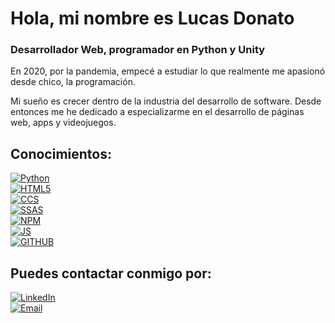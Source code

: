 # Hola, mi nombre es Lucas Donato
### Desarrollador Web, programador en Python y Unity

En 2020, por la pandemia, empecé a estudiar lo que realmente me apasionó desde chico, la programación.

Mi sueño es crecer dentro de la industria del desarrollo de software. Desde entonces me he dedicado a especializarme en el desarrollo de páginas web, apps y videojuegos.

## Conocimientos:
[![Python](https://img.shields.io/badge/Python-1575F9?style=for-the-badge&logo=python&logoColor=white&labelColor=101010)]()</br>
[![HTML5](https://img.shields.io/badge/Html5-FA7343?style=for-the-badge&logo=html5&logoColor=white&labelColor=101010)]()</br>
[![CCS](https://img.shields.io/badge/Css-0095D5?style=for-the-badge&logo=css3&logoColor=white&labelColor=101010)]()</br>
[![SSAS](https://img.shields.io/badge/Sass-E4405F?style=for-the-badge&logo=sass&logoColor=white&labelColor=101010)]()</br>
[![NPM](https://img.shields.io/badge/Npm-FF0000?style=for-the-badge&logo=npm&logoColor=white&labelColor=101010)]()</br>
[![JS](https://img.shields.io/badge/Js-F7DF1E?style=for-the-badge&logo=javascript&logoColor=white&labelColor=101010)]()</br>
[![GITHUB](https://img.shields.io/badge/Github-232F3E?style=for-the-badge&logo=github&logoColor=white&labelColor=101010)]()</br>

## Puedes contactar conmigo por:
[![LinkedIn](https://img.shields.io/badge/LinkedIn-Lucas_Donato-0077B5?style=for-the-badge&logo=linkedin&logoColor=white&labelColor=101010)](https://www.linkedin.com/in/lucasezequieldonato)</br>
[![Email](https://img.shields.io/badge/lucas.ezequiel.sm@hotmail.com-Mi_Email_Personal-D14836?style=for-the-badge&logo=gmail&logoColor=white&labelColor=101010)](mailto:braismoure@mouredev.com)
</br>
